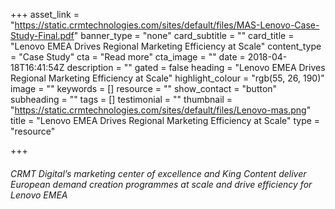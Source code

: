 +++
asset_link = "https://static.crmtechnologies.com/sites/default/files/MAS-Lenovo-Case-Study-Final.pdf"
banner_type = "none"
card_subtitle = ""
card_title = "Lenovo EMEA Drives Regional Marketing Efficiency at Scale"
content_type = "Case Study"
cta = "Read more"
cta_image = ""
date = 2018-04-18T16:41:54Z
description = ""
gated = false
heading = "Lenovo EMEA Drives Regional Marketing Efficiency at Scale"
highlight_colour = "rgb(55, 26, 190)"
image = ""
keywords = []
resource = ""
show_contact = "button"
subheading = ""
tags = []
testimonial = ""
thumbnail = "https://static.crmtechnologies.com/sites/default/files/Lenovo-mas.png"
title = "Lenovo EMEA Drives Regional Marketing Efficiency at Scale"
type = "resource"

+++
###### CRMT Digital’s marketing center of excellence and King Content deliver European demand creation programmes at scale and drive efficiency for Lenovo EMEA